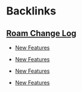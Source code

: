
# Backlinks
## [Roam Change Log](<Roam Change Log.md>)
- [New Features](<New Features.md>)

- [New Features](<New Features.md>)

- [New Features](<New Features.md>)

- [New Features](<New Features.md>)

